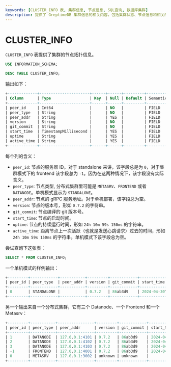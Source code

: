 ```yaml
---
keywords: [CLUSTER_INFO 表, 集群信息, 节点信息, SQL查询, 数据库集群]
description: 提供了 GreptimeDB 集群信息的相关内容，包括集群状态、节点信息和相关的 SQL 查询示例。
---
```


# CLUSTER_INFO

`CLUSTER_INFO` 表提供了集群的节点拓扑信息。 


```sql
USE INFORMATION_SCHEMA;

DESC TABLE CLUSTER_INFO;
```

输出如下：

```sql
+-------------+----------------------+------+------+---------+---------------+
| Column      | Type                 | Key  | Null | Default | Semantic Type |
+-------------+----------------------+------+------+---------+---------------+
| peer_id     | Int64                |      | NO   |         | FIELD         |
| peer_type   | String               |      | NO   |         | FIELD         |
| peer_addr   | String               |      | YES  |         | FIELD         |
| version     | String               |      | NO   |         | FIELD         |
| git_commit  | String               |      | NO   |         | FIELD         |
| start_time  | TimestampMillisecond |      | YES  |         | FIELD         |
| uptime      | String               |      | YES  |         | FIELD         |
| active_time | String               |      | YES  |         | FIELD         |
+-------------+----------------------+------+------+---------+---------------+
```


每个列的含义：

* `peer_id`: 节点的服务器 ID。对于 standalone 来讲，该字段总是为 `0`，对于集群模式下的 frontend 该字段总为 `-1`。因为在这两种情况下，该字段没有实际含义。
* `peer_type`: 节点类型, 分布式集群里可能是 `METASRV`、`FRONTEND` 或者 `DATANODE`。单机模式显示为 `STANDALONE`。
* `peer_addr`: 节点的 gRPC 服务地址。对于单机部署，该字段总为空。
* `version`: 节点的版本号，形如 `0.7.2` 的字符串。
* `git_commit`: 节点编译的 git 版本号。
* `start_time`: 节点的启动时间。
* `uptime`: 节点的持续运行时间，形如 `24h 10m 59s 150ms` 的字符串。
* `active_time`: 距离节点上一次活跃（也就是发送心跳请求）过去的时间，形如 `24h 10m 59s 150ms` 的字符串。单机模式下该字段总为空。


尝试查询下这张表：

```sql
SELECT * FROM CLUSTER_INFO;
```

一个单机模式的样例输出：

```sql
+---------+------------+-----------+---------+------------+-------------------------+--------+-------------+
| peer_id | peer_type  | peer_addr | version | git_commit | start_time              | uptime | active_time |
+---------+------------+-----------+---------+------------+-------------------------+--------+-------------+
| 0       | STANDALONE |           | 0.7.2   | 86ab3d9    | 2024-04-30T06:40:02.074 | 18ms   |             |
+---------+------------+-----------+---------+------------+-------------------------+--------+-------------+
```

另一个输出来自一个分布式集群，它有三个 Datanode、一个 Frontend 和一个 Metasrv：

```sql
+---------+-----------+----------------+---------+------------+-------------------------+----------+-------------+
| peer_id | peer_type | peer_addr      | version | git_commit | start_time              | uptime   | active_time |
+---------+-----------+----------------+---------+------------+-------------------------+----------+-------------+
| 1       | DATANODE  | 127.0.0.1:4101 | 0.7.2   | 86ab3d9    | 2024-04-30T06:40:04.791 | 4s 478ms | 1s 467ms    |
| 2       | DATANODE  | 127.0.0.1:4102 | 0.7.2   | 86ab3d9    | 2024-04-30T06:40:06.098 | 3s 171ms | 162ms       |
| 3       | DATANODE  | 127.0.0.1:4103 | 0.7.2   | 86ab3d9    | 2024-04-30T06:40:07.425 | 1s 844ms | 1s 839ms    |
| -1      | FRONTEND  | 127.0.0.1:4001 | 0.7.2   | 86ab3d9    | 2024-04-30T06:40:08.815 | 454ms    | 47ms        |
| 0       | METASRV   | 127.0.0.1:3002 | unknown | unknown    |                         |          |             |
+---------+-----------+----------------+---------+------------+-------------------------+----------+-------------+
```



